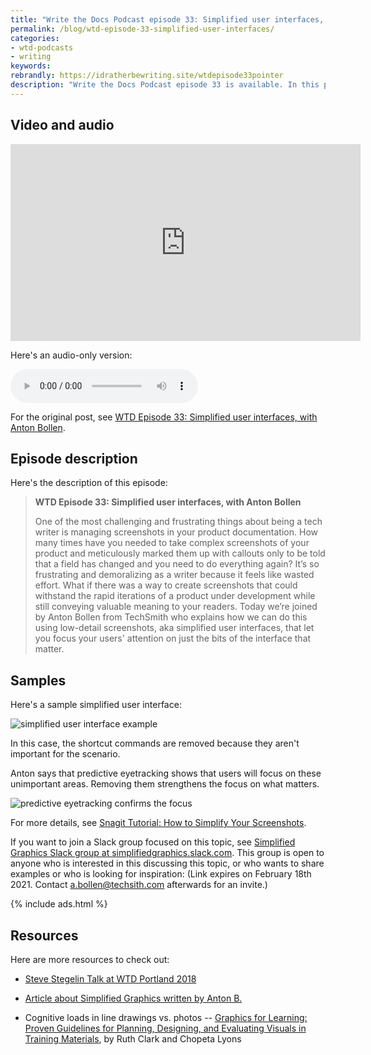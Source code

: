 ```yaml
---
title: "Write the Docs Podcast episode 33: Simplified user interfaces, with Anton Bollen"
permalink: /blog/wtd-episode-33-simplified-user-interfaces/
categories:
- wtd-podcasts
- writing
keywords:
rebrandly: https://idratherbewriting.site/wtdepisode33pointer
description: "Write the Docs Podcast episode 33 is available. In this podcast, we chat with Anton Bollen from Techsmith about using simplified user interfaces with screenshots. A simplified user interface reduces the unimportant elements so the user's attention focuses only on what matters."
---
```


## Video and audio

<iframe width="560" height="315" src="https://www.youtube.com/embed/F7l790ziLig" frameborder="0" allow="accelerometer; autoplay; clipboard-write; encrypted-media; gyroscope; picture-in-picture" allowfullscreen></iframe>

Here's an audio-only version:

<audio controls src="https://dts.podtrac.com/redirect.mp3/s3.us-west-1.wasabisys.com/writethedocs-podcast/wtdpodcast_episode33_simplified_user_interfaces.mp3" type="audio/mpeg"></audio>

For the original post, see [WTD Episode 33: Simplified user interfaces, with Anton Bollen](https://podcast.writethedocs.org/2021/01/17/episode-33-simplified-graphics/).

## Episode description

Here's the description of this episode:

> **WTD Episode 33: Simplified user interfaces, with Anton Bollen**
>
> One of the most challenging and frustrating things about being a tech writer is managing screenshots in your product documentation. How many times have you needed to take complex screenshots of your product and meticulously marked them up with callouts only to be told that a field has changed and you need to do everything again? It’s so frustrating and demoralizing as a writer because it feels like wasted effort. What if there was a way to create screenshots that could withstand the rapid iterations of a product under development while still conveying valuable meaning to your readers. Today we’re joined by Anton Bollen from TechSmith who explains how we can do this using low-detail screenshots, aka simplified user interfaces, that let you focus your users' attention on just the bits of the interface that matter.

## Samples

Here's a sample simplified user interface:

<img src="https://s3.us-west-1.wasabisys.com/idbwmedia.com/images/episode33-suiexample.png" alt="simplified user interface example" />

In this case, the shortcut commands are removed because they aren't important for the scenario.

Anton says that predictive eyetracking shows that users will focus on these unimportant areas. Removing them strengthens the focus on what matters.

<img src="https://s3.us-west-1.wasabisys.com/idbwmedia.com/images/episode33-eyetracking.png" alt="predictive eyetracking confirms the focus" />

For more details, see [Snagit Tutorial: How to Simplify Your Screenshots](https://www.techsmith.com/tutorial-snagit-simplify.html).

If you want to join a Slack group focused on this topic, see [Simplified Graphics Slack group at simplifiedgraphics.slack.com](https://join.slack.com/t/simplifiedgraphics/shared_invite/zt-854cf16o-WAze1qv~6fjZwTyvnlXFOA). This group is open to anyone who is interested in this discussing this topic, or who wants to share examples or who is looking for inspiration:  (Link expires on February 18th 2021. Contact a.bollen@techsith.com afterwards for an invite.)

{% include ads.html %}

## Resources

Here are more resources to check out:

* [Steve Stegelin Talk at WTD Portland 2018](https://www.writethedocs.org/videos/portland/2018/graphic-content-warning-the-pros-cons-and-alternatives-to-screenshots-steve-stegelin/)

* [Article about Simplified Graphics written by Anton B.](https://www.linkedin.com/pulse/simplified-graphics-meet-new-design-style-technical-anton-bollen/)

* Cognitive loads in line drawings vs. photos -- <a href="http://www.amazon.com/Graphics-Learning-Guidelines-Designing-Evaluating/dp/0470547448">Graphics for Learning: Proven Guidelines for Planning, Designing, and Evaluating Visuals in Training Materials</a>, by Ruth Clark and Chopeta Lyons
